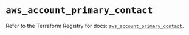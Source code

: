 # `aws_account_primary_contact`

Refer to the Terraform Registry for docs: [`aws_account_primary_contact`](https://registry.terraform.io/providers/hashicorp/aws/5.33.0/docs/resources/account_primary_contact).
